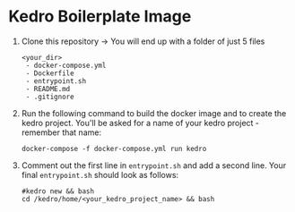 # Kedro Boilerplate Image
1. Clone this repository -> You will end up with a folder of just 5 files
    ```shell script
    <your_dir>
     - docker-compose.yml
     - Dockerfile
     - entrypoint.sh
     - README.md
     - .gitignore
    ```
2. Run the following command to build the docker image and to create the kedro project. You'll be asked for a name of your kedro project - remember that name:
    ```shell script
    docker-compose -f docker-compose.yml run kedro
    ```
3. Comment out the first line in `entrypoint.sh` and add a second line. Your final `entrypoint.sh` should look as follows:
    ```shell script
    #kedro new && bash
    cd /kedro/home/<your_kedro_project_name> && bash
    ```